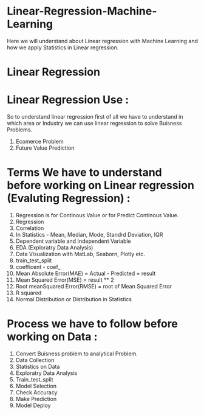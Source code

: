 # Linear-Regression-Machine-Learning
Here we will understand about Linear regression with Machine Learning and how we apply Statistics in Linear regression.

# Linear Regression


# Linear Regression Use :
So to understand linear regression first of all we have to understand in which area or Industry we can use linear regression to solve Buisness Problems.
1. Ecomerce Problem
2. Future Value Prediction

# Terms We have to understand before working on Linear regression (Evaluting Regression) :
1. Regression is for Continous Value or for Predict Continous Value.
2. Regression
3. Correlation
4. In Statistics - Mean, Median, Mode, Standrd Deviation, IQR
5. Dependent variable and Independent Variable
6. EDA (Exploratry Data Analysis)
7. Data Visualization with MatLab, Seaborn, Plotly etc.
8. train_test_split
9. coefficent - coef_
10. Mean Absolute Error(MAE) = Actual - Predicted = result
11. Mean Squared Error(MSE) = result ** 2
12. Root meanSquared Error(RMSE) = root of Mean Squared Error
13. R squared
14. Normal Distribution or Distribution in Statistics

# Process we have to follow before working on Data :
1. Convert Buisness problem to analytical Problem.
2. Data Collection
3. Statistics on Data
4. Exploratry Data Analysis
5. Train_test_split
6. Model Selection
7. Check Accuracy
8. Make Prediction
9. Model Deploy
